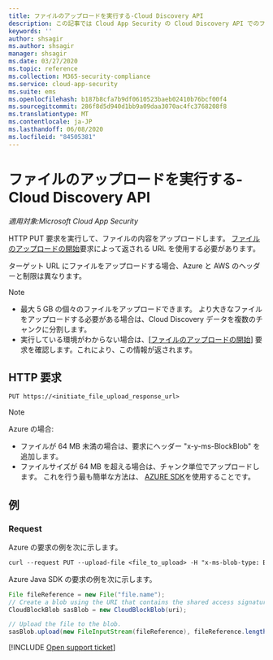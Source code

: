 ```yaml
---
title: ファイルのアップロードを実行する-Cloud Discovery API
description: この記事では Cloud App Security の Cloud Discovery API でのファイルアップロード要求の実行について説明します。
keywords: ''
author: shsagir
ms.author: shsagir
manager: shsagir
ms.date: 03/27/2020
ms.topic: reference
ms.collection: M365-security-compliance
ms.service: cloud-app-security
ms.suite: ems
ms.openlocfilehash: b187b8cfa7b9df0610523baeb02410b76bcf00f4
ms.sourcegitcommit: 286f8d5d940d1bb9a09daa3070ac4fc3768208f8
ms.translationtype: MT
ms.contentlocale: ja-JP
ms.lasthandoff: 06/08/2020
ms.locfileid: "84505381"
---
```

# <a name="perform-file-upload---cloud-discovery-api"></a>ファイルのアップロードを実行する-Cloud Discovery API

*適用対象:Microsoft Cloud App Security*

HTTP PUT 要求を実行して、ファイルの内容をアップロードします。 [ファイルのアップロードの開始](api-discovery-initiate.md)要求によって返される URL を使用する必要があります。

ターゲット URL にファイルをアップロードする場合、Azure と AWS のヘッダーと制限は異なります。

> [!NOTE]
>
> - 最大 5 GB の個々のファイルをアップロードできます。 より大きなファイルをアップロードする必要がある場合は、Cloud Discovery データを複数のチャンクに分割します。
> - 実行している環境がわからない場合は、[[ファイルのアップロードの開始](api-discovery-initiate.md)] 要求を確認します。これにより、この情報が返されます。

## <a name="http-request"></a>HTTP 要求

```rest
PUT https://<initiate_file_upload_response_url>
```

> [!NOTE]
>
> Azure の場合:
> - ファイルが 64 MB 未満の場合は、要求にヘッダー "x-y-ms-BlockBlob" を追加します。
> - ファイルサイズが 64 MB を超える場合は、チャンク単位でアップロードします。 これを行う最も簡単な方法は、 [AZURE SDK](https://azure.microsoft.com/downloads/)を使用することです。

## <a name="example"></a>例

### <a name="request"></a>Request

Azure の要求の例を次に示します。

```rest
curl --request PUT --upload-file <file_to_upload> -H "x-ms-blob-type: BlockBlob" "https://<initiate_file_upload_response_url>"
```

Azure Java SDK の要求の例を次に示します。

```java
File fileReference = new File("file.name");
// Create a blob using the URI that contains the shared access signature.
CloudBlockBlob sasBlob = new CloudBlockBlob(uri);

// Upload the file to the blob.
sasBlob.upload(new FileInputStream(fileReference), fileReference.length());
```

[!INCLUDE [Open support ticket](includes/support.md)]
